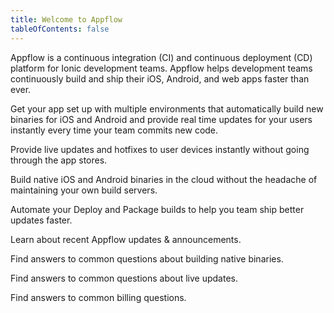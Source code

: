 ```yaml
---
title: Welcome to Appflow
tableOfContents: false
---
```


Appflow is a continuous integration (CI) and continuous deployment (CD) platform
for Ionic development teams. Appflow helps development teams continuously build and ship
their iOS, Android, and web apps faster than ever.

<docs-cards class="static-width">
  <docs-card header="Quickstart" href="/docs/appflow/quickstart/connect" img="/docs/assets/icons/guide-quickstart.png" img-alt="rocket flying">
    <p>Get your app set up with multiple environments that automatically build new binaries for
    iOS and Android and provide real time updates for your users instantly every time your team commits
    new code.</p>
  </docs-card>

  <docs-card header="Deploy" href="/docs/appflow/deploy/intro" icon="/docs/assets/icons/guide-deploy-icon.png" icon-alt="double forward arrow">
    <p>Provide live updates and hotfixes to user devices instantly without going through the app stores.</p>
  </docs-card>

  <docs-card header="Package" href="/docs/appflow/package/intro" icon="/docs/assets/icons/guide-package-icon.png" icon-alt="package icon">
    <p>Build native iOS and Android binaries in the cloud without the headache of maintaining your own build servers.</p>
  </docs-card>

  <docs-card header="Automate" href="/docs/appflow/automation/intro" icon="/docs/assets/icons/guide-automate-icon.png" icon-alt="lightning bolt icon">
    <p>Automate your Deploy and Package builds to help you team ship better updates faster.</p>
  </docs-card>

  <docs-card header="News & Updates" href="https://ionic.zendesk.com/hc/en-us/categories/360000410554-Announcements" icon="/docs/assets/icons/guide-news-icon.png" icon-alt="news icon">
    <p>Learn about recent Appflow updates & announcements.</p>
  </docs-card>

  <docs-card header="Package FAQ" href="https://ionic.zendesk.com/hc/en-us/categories/360000410494-Package" icon="/docs/assets/icons/guide-faq-icon.png" icon-alt="lightbulb icon">
    <p>Find answers to common questions about building native binaries.</p>
  </docs-card>

  <docs-card header="Deploy FAQ" href="https://ionic.zendesk.com/hc/en-us/categories/360000409113-Deploy" icon="/docs/assets/icons/guide-faq-icon.png" icon-alt="lightbulb icon">
    <p>Find answers to common questions about live updates.</p>
  </docs-card>

  <docs-card header="Billing FAQ" href="https://ionic.zendesk.com/hc/en-us/categories/360000410574-Billing-Support" icon="/docs/assets/icons/guide-faq-icon.png" lightbulb icon>
    <p>Find answers to common billing questions.</p>
  </docs-card>
</docs-cards>
